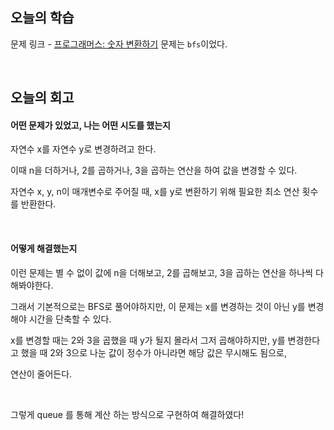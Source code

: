 ## 오늘의 학습
문제 링크 - [프로그래머스: 숫자 변환하기](https://school.programmers.co.kr/learn/courses/30/lessons/154538)
문제는 `bfs`이었다.

<br />

## 오늘의 회고
#### 어떤 문제가 있었고, 나는 어떤 시도를 했는지
자연수 x를 자연수 y로 변경하려고 한다.

이때 n을 더하거나, 2를 곱하거나, 3을 곱하는 연산을 하여 값을 변경할 수 있다.

자연수 x, y, n이 매개변수로 주어질 때, x를 y로 변환하기 위해 필요한 최소 연산 횟수를 반환한다.

<br />

#### 어떻게 해결했는지
이런 문제는 별 수 없이 값에 n을 더해보고, 2를 곱해보고, 3을 곱하는 연산을 하나씩 다 해봐야한다.

그래서 기본적으로는 BFS로 풀어야하지만, 이 문제는 x를 변경하는 것이 아닌 y를 변경해야 시간을 단축할 수 있다.

x를 변경할 때는 2와 3을 곱했을 때 y가 될지 몰라서 그저 곱해야하지만, y를 변경한다고 했을 때 2와 3으로 나눈 값이 정수가 아니라면 해당 값은 무시해도 됨으로,

연산이 줄어든다.

<br />

그렇게 queue 를 통해 계산 하는 방식으로 구현하여 해결하였다!
